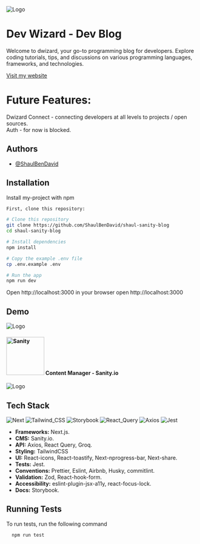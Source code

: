 ![Logo](https://i.postimg.cc/x1SFYS0t/Logo.png)

# Dev Wizard - Dev Blog

Welcome to dwizard, your go-to programming blog for developers. Explore coding tutorials, tips, and discussions on various programming languages, frameworks, and technologies.

[Visit my website](https://dwizard.io)

# Future Features:

Dwizard Connect - connecting developers at all levels to projects / open sources.  
Auth - for now is blocked.

## Authors

- [@ShaulBenDavid](https://github.com/ShaulBenDavid)

## Installation

Install my-project with npm

```bash
First, clone this repository:

# Clone this repository
git clone https://github.com/ShaulBenDavid/shaul-sanity-blog
cd shaul-sanity-blog

# Install dependencies
npm install

# Copy the example .env file
cp .env.example .env

# Run the app
npm run dev

```

Open http://localhost:3000 in your browser
open http://localhost:3000

## Demo

![Logo](https://i.postimg.cc/FsPgC5YY/Screenshot-2024-02-03-at-11-30-14-2.png)

#### <img src="https://www.sanity.io/static/images/logo_rounded_square.png" alt="Sanity" width="100" /> Content Manager - Sanity.io

![Logo](https://i.postimg.cc/gkB8qV7R/Screenshot-2024-02-03-at-11-30-40-2.png)

## Tech Stack
  ![Next](https://img.shields.io/badge/next%20js-000000?style=for-the-badge&logo=nextdotjs&logoColor=white)
  ![Tailwind_CSS](https://img.shields.io/badge/Tailwind_CSS-38B2AC?style=for-the-badge&logo=tailwind-css&logoColor=white)
  ![Storybook](https://img.shields.io/badge/storybook-FF4785?style=for-the-badge&logo=storybook&logoColor=white)
  ![React_Query](https://img.shields.io/badge/React_Query-FF4154?style=for-the-badge&logo=ReactQuery&logoColor=white)
  ![Axios](https://img.shields.io/badge/axios-671ddf?&style=for-the-badge&logo=axios&logoColor=white)
  ![Jest](https://img.shields.io/badge/Jest-C21325?style=for-the-badge&logo=jest&logoColor=white)  
- **Frameworks:** Next.js.
- **CMS:** Sanity.io.
- **API:** Axios, React Query, Groq.
- **Styling:** TailwindCSS
- **UI:** React-icons, React-toastify, Next-nprogress-bar, Next-share.
- **Tests:** Jest.
- **Conventions:** Prettier, Eslint, Airbnb, Husky, commitlint.
- **Validation:** Zod, React-hook-form.
- **Accessibility:** eslint-plugin-jsx-a11y, react-focus-lock.
- **Docs:** Storybook.  


## Running Tests

To run tests, run the following command

```bash
  npm run test
```
